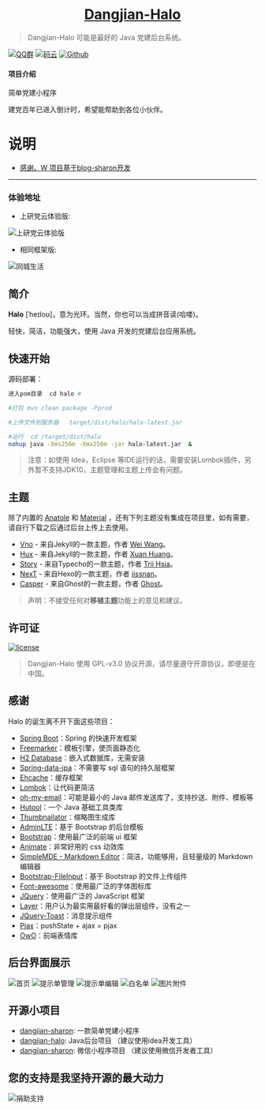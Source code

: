 <h1 align="center"><a href="https://github.com/JunYongHuang/dangjian-sharon" target="_blank">Dangjian-Halo</a></h1>

> Dangjian-Halo 可能是最好的 Java 党建后台系统。


[![QQ群](https://img.shields.io/badge/QQ%E7%BE%A4-723201457-yellowgreen.svg)](https://jq.qq.com/?_wv=1027&k=19odMmjy)
[![码云](https://img.shields.io/badge/Gitee-%E7%A0%81%E4%BA%91-yellow.svg)](https://gitee.com/hjy1234123/dangjian-sharon)
[![Github](https://img.shields.io/badge/Github-Github-red.svg)](https://github.com/JunYongHuang/dangjian-sharon)

#### 项目介绍
简单党建小程序

建党百年已进入倒计时，希望能帮助到各位小伙伴。

# 说明
- [感谢。W 项目基于blog-sharon开发](https://gitee.com/qinxuewu/blog-sharon/tree/master/blog-halo)

------------------------------
### 体验地址
- 上研党云体验版:

![上研党云体验版](https://images.gitee.com/uploads/images/2021/0408/131609_d86447b1_893422.png "微信图片_20210408131535.png")
- 相同框架版:

![同城生活](https://images.gitee.com/uploads/images/2021/0408/142504_1a6edb0b_893422.jpeg "0.jpg")

## 简介

**Halo** [ˈheɪloʊ]，意为光环。当然，你也可以当成拼音读(哈喽)。

轻快，简洁，功能强大，使用 Java 开发的党建后台应用系统。



## 快速开始

源码部署：
```bash
进入pom目录  cd halo # 

#打包 mvn clean package -Pprod  

#上传文件到服务器   target/dist/halo/halo-latest.jar

#运行  cd /target/dist/halo
nohup java -Xms256m -Xmx256m -jar halo-latest.jar  &
```



> 注意：如使用 Idea，Eclipse 等IDE运行的话，需要安装Lombok插件，另外暂不支持JDK10，主题管理和主题上传会有问题。



## 主题

除了内置的 [Anatole](https://github.com/hi-caicai/farbox-theme-Anatole) 和 [Material](https://github.com/viosey/hexo-theme-material) ，还有下列主题没有集成在项目里，如有需要，请自行下载之后通过后台上传上去使用。

- [Vno](https://github.com/ruibaby/vno-halo) - 来自Jekyll的一款主题，作者 [Wei Wang](https://onevcat.com/)。
- [Hux](https://github.com/ruibaby/hux-halo) - 来自Jekyll的一款主题，作者 [Xuan Huang](https://huangxuan.me/)。
- [Story](https://github.com/ruibaby/story-halo) - 来自Typecho的一款主题，作者 [Trii Hsia](https://yumoe.com/)。
- [NexT](https://github.com/ruibaby/next-halo) - 来自Hexo的一款主题，作者 [iissnan](https://notes.iissnan.com/)。
- [Casper](https://github.com/ruibaby/casper-halo) - 来自Ghost的一款主题，作者 [Ghost](https://github.com/TryGhost)。

> 声明：不接受任何对**移植主题**功能上的意见和建议。

## 许可证

[![license](https://img.shields.io/github/license/ruibaby/halo.svg?style=flat-square)](https://github.com/JunYongHuang/dangjian-sharon/blob/master/LICENSE)

> Dangjian-Halo 使用 GPL-v3.0 协议开源，请尽量遵守开源协议，即便是在中国。

## 感谢

Halo 的诞生离不开下面这些项目：

- [Spring Boot](https://github.com/spring-projects/spring-boot)：Spring 的快速开发框架
- [Freemarker](https://freemarker.apache.org/)：模板引擎，使页面静态化
- [H2 Database](https://github.com/h2database/h2database)：嵌入式数据库，无需安装
- [Spring-data-jpa](https://github.com/spring-projects/spring-data-jpa.git)：不需要写 sql 语句的持久层框架
- [Ehcache](http://www.ehcache.org/)：缓存框架
- [Lombok](https://www.projectlombok.org/)：让代码更简洁
- [oh-my-email](https://github.com/biezhi/oh-my-email)：可能是最小的 Java 邮件发送库了，支持抄送、附件、模板等
- [Hutool](https://github.com/looly/hutool)：一个 Java 基础工具类库
- [Thumbnailator](https://github.com/coobird/thumbnailator)：缩略图生成库
- [AdminLTE](https://github.com/almasaeed2010/AdminLTE)：基于 Bootstrap 的后台模板
- [Bootstrap](https://github.com/twbs/bootstrap.git)：使用最广泛的前端 ui 框架
- [Animate](https://github.com/daneden/animate.css.git)：非常好用的 css 动效库
- [SimpleMDE - Markdown Editor](https://github.com/sparksuite/simplemde-markdown-editor)：简洁，功能够用，且轻量级的 Markdown 编辑器
- [Bootstrap-FileInput](https://github.com/kartik-v/bootstrap-fileinput.git)：基于 Bootstrap 的文件上传组件
- [Font-awesome](https://github.com/FortAwesome/Font-Awesome.git)：使用最广泛的字体图标库
- [JQuery](https://github.com/jquery/jquery.git)：使用最广泛的 JavaScript 框架
- [Layer](https://github.com/sentsin/layer.git)：用户认为最实用最好看的弹出层组件，没有之一
- [JQuery-Toast](https://github.com/kamranahmedse/jquery-toast-plugin)：消息提示组件
- [Pjax](https://github.com/defunkt/jquery-pjax.git)：pushState + ajax = pjax
- [OwO](https://github.com/DIYgod/OwO)：前端表情库


## 后台界面展示


![首页](https://images.gitee.com/uploads/images/2021/0408/145551_37b1bc04_893422.png "12.png")
![提示单管理](https://images.gitee.com/uploads/images/2021/0408/145608_31a0b480_893422.png "13.png")
![提示单编辑](https://images.gitee.com/uploads/images/2021/0408/145617_25689d26_893422.jpeg "14.jpg")
![白名单](https://images.gitee.com/uploads/images/2021/0408/145624_af55e621_893422.png "15.png")
![图片附件](https://images.gitee.com/uploads/images/2021/0408/145633_82100f48_893422.png "16.png")

## 开源小项目
- [dangjian-sharon](https://github.com/JunYongHuang/dangjian-sharon):   一款简单党建小程序
- [dangjian-halo](https://github.com/JunYongHuang/dangjian-sharon/dangjian-halo):  Java后台项目 
  （建议使用idea开发工具）
- [dangjian-sharon](https://github.com/JunYongHuang/dangjian-sharon/dangjian-sharon): 微信小程序项目
  （建议使用微信开发者工具）

## 您的支持是我坚持开源的最大动力

![捐助支持](https://images.gitee.com/uploads/images/2021/0408/142645_bba4c69b_893422.jpeg "8.jpg")